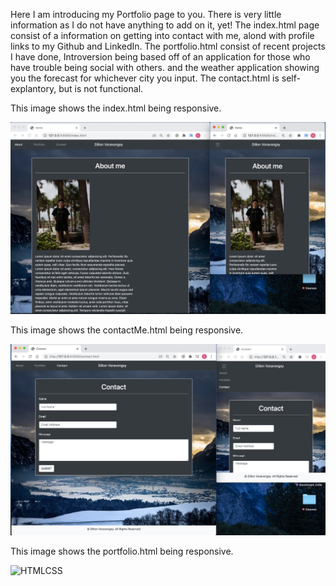 Here I am introducing my Portfolio page to you. There is very little information as I do not have anything to add on it, yet! The index.html page consist of a information on getting into contact with me, alond with profile links to my Github and LinkedIn. The portfolio.html consist of recent projects I have done, Introversion being based off of an application for those who have trouble being social with others. and the weather application showing you the forecast for whichever city you input. The contact.html is self-explantory, but is not functional. 




This image shows the index.html being responsive.

![HTMLCSS](CSS/images/aboutMe.png)


This image shows the contactMe.html being responsive.

![HTMLCSS](CSS/images/contactPage.png)


This image shows the portfolio.html being responsive.

![HTMLCSS](CSS/images/portfolio.png)
